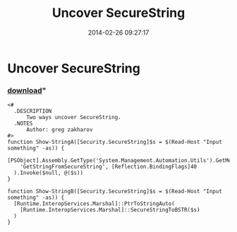 ﻿---
pid:            4928
parent:         0
children:       
poster:         greg zakharov
title:          Uncover SecureString
date:           2014-02-26 09:27:17
format:         posh
---

# Uncover SecureString

### [download](4928.ps1)"



```posh
<#
  .DESCRIPTION
      Two ways uncover SecureString.
  .NOTES
      Author: greg zakharov
#>
function Show-StringA([Security.SecureString]$s = $(Read-Host "Input something" -as)) {
  [PSObject].Assembly.GetType('System.Management.Automation.Utils').GetMethod(
    'GetStringFromSecureString', [Reflection.BindingFlags]40
  ).Invoke($null, @($s))
}

function Show-StringB([Security.SecureString]$s = $(Read-Host "Input something" -as)) {
  [Runtime.InteropServices.Marshal]::PtrToStringAuto(
    [Runtime.InteropServices.Marshal]::SecureStringToBSTR($s)
  )
}
```
